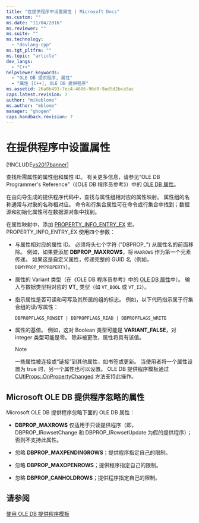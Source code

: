 ```yaml
---
title: "在提供程序中设置属性 | Microsoft Docs"
ms.custom: ""
ms.date: "11/04/2016"
ms.reviewer: ""
ms.suite: ""
ms.technology: 
  - "devlang-cpp"
ms.tgt_pltfrm: ""
ms.topic: "article"
dev_langs: 
  - "C++"
helpviewer_keywords: 
  - "OLE DB 提供程序, 属性"
  - "属性 [C++], OLE DB 提供程序"
ms.assetid: 26a8b493-7ec4-4686-96d0-9ad5d2bca5ac
caps.latest.revision: 7
author: "mikeblome"
ms.author: "mblome"
manager: "ghogen"
caps.handback.revision: 7
---
```

# 在提供程序中设置属性
[!INCLUDE[vs2017banner](../../assembler/inline/includes/vs2017banner.md)]

查找所需属性的属性组和属性 ID。  有关更多信息，请参见“OLE DB Programmer's Reference”（《OLE DB 程序员参考》）中的 [OLE DB 属性](https://msdn.microsoft.com/en-us/library/ms722734.aspx)。  
  
 在由向导生成的提供程序代码中，查找与属性组相对应的属性映射。  属性组的名称通常与对象的名称相对应。  命令和行集合属性可在命令或行集合中找到；数据源和初始化属性可在数据源对象中找到。  
  
 在属性映射中，添加 [PROPERTY\_INFO\_ENTRY\_EX](../../data/oledb/property-info-entry-ex.md) 宏。  PROPERTY\_INFO\_ENTRY\_EX 使用四个参数：  
  
-   与属性相对应的属性 ID。  必须将头七个字符 \("DBPROP\_"\) 从属性名的前面移除。  例如，如果要添加 **DBPROP\_MAXROWS**，将 `MAXROWS` 作为第一个元素传递。  如果这是自定义属性，传递完整的 GUID 名（例如，`DBMYPROP_MYPROPERTY`）。  
  
-   属性的 Variant 类型（在《OLE DB 程序员参考》中的 [OLE DB 属性](https://msdn.microsoft.com/en-us/library/ms722734.aspx)中）。  输入与数据类型相对应的 **VT\_** 类型（如 `VT_BOOL` 或 `VT_I2`）。  
  
-   指示属性是否可读和可写及其所属的组的标志。  例如，以下代码指示属于行集合组的读\/写属性：  
  
    ```  
    DBPROPFLAGS_ROWSET | DBPROPFLAGS_READ | DBPROPFLAGS_WRITE  
    ```  
  
-   属性的基值。  例如，这对 Boolean 类型可能是 **VARIANT\_FALSE**，对 integer 类型可能是零。  除非被更改，属性将具有该值。  
  
    > [!NOTE]
    >  一些属性被连接或“链接”到其他属性，如书签或更新。  当使用者将一个属性设置为 true 时，另一个属性也可以设置。  OLE DB 提供程序模板通过 [CUtlProps::OnPropertyChanged](../../data/oledb/cutlprops-onpropertychanged.md) 方法支持此操作。  
  
## Microsoft OLE DB 提供程序忽略的属性  
 Microsoft OLE DB 提供程序忽略下面的 OLE DB 属性：  
  
-   **DBPROP\_MAXROWS** 仅适用于只读提供程序（即，DBPROP\_IRowsetChange 和 DBPROP\_IRowsetUpdate 为假的提供程序）；否则不支持此属性。  
  
-   忽略 **DBPROP\_MAXPENDINGROWS**；提供程序指定自己的限制。  
  
-   忽略 **DBPROP\_MAXOPENROWS**；提供程序指定自己的限制。  
  
-   忽略 **DBPROP\_CANHOLDROWS**；提供程序指定自己的限制。  
  
## 请参阅  
 [使用 OLE DB 提供程序模板](../../data/oledb/working-with-ole-db-provider-templates.md)